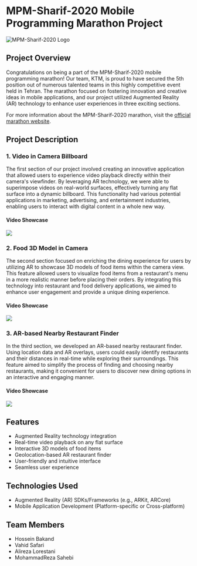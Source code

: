 # MPM-Sharif-2020 Mobile Programming Marathon Project

![MPM-Sharif-2020 Logo](http://mpm.sharif.ir/wp-content/uploads/2021/08/logo.jpg)

## Project Overview

Congratulations on being a part of the MPM-Sharif-2020 mobile programming marathon! Our team, KTM, is proud to have secured the 5th position out of numerous talented teams in this highly competitive event held in Tehran. The marathon focused on fostering innovation and creative ideas in mobile applications, and our project utilized Augmented Reality (AR) technology to enhance user experiences in three exciting sections.

For more information about the MPM-Sharif-2020 marathon, visit the [official marathon website](http://mpm.sharif.ir/mpm8/).

## Project Description

### 1. Video in Camera Billboard

The first section of our project involved creating an innovative application that allowed users to experience video playback directly within their camera's viewfinder. By leveraging AR technology, we were able to superimpose videos on real-world surfaces, effectively turning any flat surface into a dynamic billboard. This functionality had various potential applications in marketing, advertising, and entertainment industries, enabling users to interact with digital content in a whole new way.

#### Video Showcase

![](videos/1.gif)

### 2. Food 3D Model in Camera

The second section focused on enriching the dining experience for users by utilizing AR to showcase 3D models of food items within the camera view. This feature allowed users to visualize food items from a restaurant's menu in a more realistic manner before placing their orders. By integrating this technology into restaurant and food delivery applications, we aimed to enhance user engagement and provide a unique dining experience.

#### Video Showcase

![](videos/3.gif)

### 3. AR-based Nearby Restaurant Finder

In the third section, we developed an AR-based nearby restaurant finder. Using location data and AR overlays, users could easily identify restaurants and their distances in real-time while exploring their surroundings. This feature aimed to simplify the process of finding and choosing nearby restaurants, making it convenient for users to discover new dining options in an interactive and engaging manner.

#### Video Showcase

![](videos/2.gif)

## Features

- Augmented Reality technology integration
- Real-time video playback on any flat surface
- Interactive 3D models of food items
- Geolocation-based AR restaurant finder
- User-friendly and intuitive interface
- Seamless user experience

## Technologies Used

- Augmented Reality (AR) SDKs/Frameworks (e.g., ARKit, ARCore)
- Mobile Application Development (Platform-specific or Cross-platform)

## Team Members

- Hossein Bakand
- Vahid Safari
- Alireza Lorestani
- MohammadReza Sahebi
